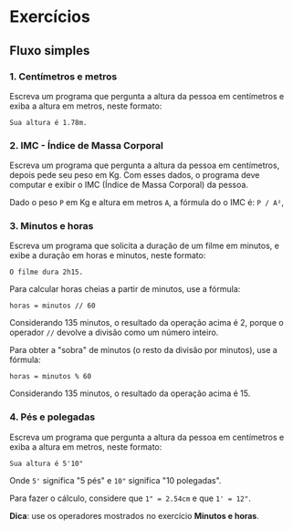 
# Exercícios

## Fluxo simples

### 1. Centímetros e metros

Escreva um programa que pergunta a altura da pessoa em centímetros e exiba a altura em metros, neste formato:

`Sua altura é 1.78m.`

### 2. IMC - Índice de Massa Corporal

Escreva um programa que pergunta a altura da pessoa em centímetros, depois pede seu peso em Kg. Com esses dados, o programa deve computar e exibir o IMC (Índice de Massa Corporal) da pessoa.

Dado o peso `P` em Kg e altura em metros `A`, a fórmula do o IMC é: `P / A²`,

### 3. Minutos e horas

Escreva um programa que solicita a duração de um filme em minutos, e exibe a duração em horas e minutos, neste formato:

`O filme dura 2h15.`

Para calcular horas cheias a partir de minutos, use a fórmula:

`horas = minutos // 60`

Considerando 135 minutos, o resultado da operação acima é 2, porque o operador `//` devolve a divisão como um número inteiro.

Para obter a "sobra" de minutos (o resto da divisão por minutos), use a fórmula:

`horas = minutos % 60`

Considerando 135 minutos, o resultado da operação acima é 15.


### 4. Pés e polegadas

Escreva um programa que pergunta a altura da pessoa em centímetros e exiba a altura em metros, neste formato:

`Sua altura é 5'10"`

Onde `5'` significa "5 pés" e `10"` significa "10 polegadas".

Para fazer o cálculo, considere que `1" = 2.54cm` e que `1' = 12"`.

**Dica**: use os operadores mostrados no exercício **Minutos e horas**.
